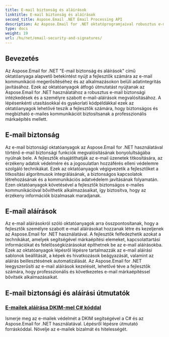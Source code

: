 ```yaml
---
title: E-mail biztonság és aláírások
linktitle: E-mail biztonság és aláírások
second_title: Aspose.Email .NET Email Processing API
description: Az Aspose.Email for .NET oktatóprogramjaival robusztus e-mail biztonsági intézkedéseket és személyre szabott aláírásokat hajthat végre. Biztosítsa a biztonságos kommunikációt és a professzionális márkaépítést.
type: docs
weight: 19
url: /hu/net/email-security-and-signatures/
---
```


## Bevezetés

Az Aspose.Email for .NET "E-mail biztonság és aláírások" című oktatóanyaga alapvető betekintést nyújt a fejlesztők számára az e-mail kommunikáció megerősítéséhez és az alkalmazásokon belüli adatintegritás javításához. Ezek az oktatóanyagok átfogó útmutatást nyújtanak az Aspose.Email for .NET használatához a robusztus e-mail biztonsági intézkedések és a személyre szabott e-mail-aláírások megvalósításához. A lépésenkénti utasításokkal és gyakorlati kódpéldákkal ezek az oktatóanyagok lehetővé teszik a fejlesztők számára, hogy biztonságos és megbízható e-mailes kommunikációt biztosítsanak a professzionális márkaépítés mellett.

## E-mail biztonság

Az e-mail biztonsági oktatóanyagok az Aspose.Email for .NET használatával történő e-mail biztonsági funkciók megvalósításának bonyolultságába nyúlnak bele. A fejlesztők elsajátíthatják az e-mail üzenetek titkosítására, az érzékeny adatok védelmére és a jogosulatlan hozzáférés elleni védelemre szolgáló technikákat. Ezek az oktatóanyagok végigvezetik a fejlesztőket a titkosítási algoritmusok integrálásának, a biztonságos kapcsolatok létrehozásának és a kommunikációs adatvédelem javításának folyamatán. Ezen oktatóanyagok követésével a fejlesztők biztonságos e-mailes kommunikációval bővíthetik alkalmazásaikat, így biztosítva, hogy az érzékeny információk bizalmasak maradjanak.

## E-mail aláírások

Az e-mail aláírásokról szóló oktatóanyagok arra összpontosítanak, hogy a fejlesztők személyre szabott e-mail aláírásokat hozzanak létre és kezeljenek az Aspose.Email for .NET használatával. A fejlesztők felfedezhetik azokat a technikákat, amelyek segítségével márkaépítési elemeket, kapcsolattartási információkat és felelősségkizárásokat építhetnek be az e-mail aláírásokba. Ezek az oktatóanyagok lépésről lépésre tartalmazzák az e-mail aláírási sablonok beállítását, a képek és hivatkozások beágyazását, valamint az aláírás beillesztésének automatizálását. Az Aspose.Email for .NET leegyszerűsíti az e-mail aláírások kezelését, lehetővé téve a fejlesztők számára, hogy professzionális és következetes e-mail márkaépítéssel bővítsék alkalmazásaikat.


## E-mail biztonsági és aláírási útmutatók

### [E-mailek aláírása DKIM-mel C# kóddal](./signing-emails-with-dkim-using-csharp-code/)
Ismerje meg az e-mailek védelmét a DKIM segítségével a C# és az Aspose.Email for .NET használatával. Lépésről lépésre útmutató forráskóddal. Növelje az e-mailek bizalmát és hitelességét.